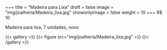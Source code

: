 +++
title = "Madeira para Lixa"
draft = false
image = "img/joalheria/Madeira_lixa.jpg"
showonlyimage = false
weight = 10
+++
<span class="price">R$ 10</span>

<!--more-->

Madeira para lixa, 7 unidades, novo

{{< gallery >}}
{{< figure src="img/joalheria/Madeira_lixa.jpg" >}}
{{< /gallery >}}

